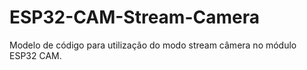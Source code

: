# ESP32-CAM-Stream-Camera

Modelo de código para utilização do modo stream câmera no módulo ESP32 CAM. 
